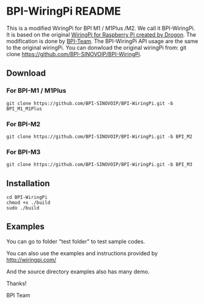 # BPI-WiringPi README

This is a modified WiringPi for BPI M1 / M1Plus /M2. We call it BPI-WiringPi.
It is based on the original [WiringPi for Raspberry Pi created by Drogon](http://wiringpi.com/).
The modification is done by [BPI-Team](http://www.banana-pi.org/). The BPI-WiringPi API usage are the same to the original wiringPi.
You can donwload the original wiringPi from:
git clone https://github.com/BPI-SINOVOIP/BPI-WiringPi.

## Download
### For BPI-M1 / M1Plus
    git clone https://github.com/BPI-SINOVOIP/BPI-WiringPi.git -b BPI_M1_M1Plus
    
### For BPI-M2
    git clone https://github.com/BPI-SINOVOIP/BPI-WiringPi.git -b BPI_M2
    
### For BPI-M3
    git clone https://github.com/BPI-SINOVOIP/BPI-WiringPi.git -b BPI_M3    
    
## Installation
    cd BPI-WiringPi
    chmod +x ./build
    sudo ./build
    
## Examples

You can go to folder "test folder" to test sample codes.

You can also use the examples and instructions provided by http://wiringpi.com/

And the source directory examples also has many demo.

Thanks!

BPI Team

